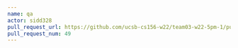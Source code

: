 ```yaml
---
name: qa
actor: sidd328
pull_request_url: https://github.com/ucsb-cs156-w22/team03-w22-5pm-1/pull/49
pull_request_num: 49
---
```

